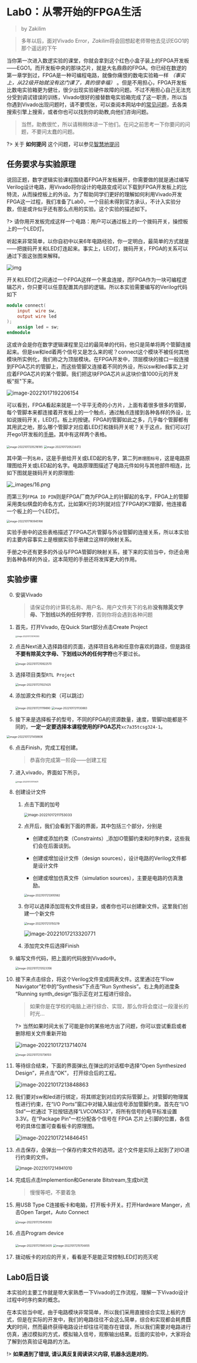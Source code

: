 

# Lab0：从零开始的FPGA生活

> by Zakilim

> 多年以后，面对Vivado Error，*Zakilim*将会回想起老师带他去见识EGO1的那个遥远的下午

当你第一次进入数逻实验的课堂，你就会拿到这个红色小盒子装上的FPGA开发板——EGO1。而开发板中央的那块芯片，就是大名鼎鼎的FPGA。你已经在数逻的第一章学到过，FPGA是一种可编程电路，就像你痛恨的数电实验箱一样 *（事实上，从22级开始就没有这门课了，真的很幸福）* 。但是不用担心，FPGA开发板比数电实验箱更为健壮，很少出现实验硬件故障的问题。不过不用担心自己无法充分受到调试错误的训练，Vivado很好的接替数电实验箱完成了这一职责，所以当你遇到Vivado出现问题时，请不要慌张，可以查阅本网站中的[常见问题](Problems)，去各类搜索引擎上搜索，或者你也可以找到你的助教,向他们咨询问题。

> 当然，助教很忙，所以请稍稍体谅一下他们。在问之前思考一下你要问的问题，不要问太蠢的问题。

?> 关于 **如何提问** 这个问题，可以参见[智慧地提问](/module/smart_of_asking_question)

## 任务要求与实验原理

说回正题，数字逻辑实验课程围绕着FPGA开发板展开，你需要做的就是通过编写Verilog设计电路，用Vivado将你设计的电路变成可以下载到FPGA开发板上的比特流，从而操控板上的外设。为了帮助同学们更好的理解如何利用Vivado开发FPGA这一过程，我们准备了Lab0，一个目前未得到官方承认，不计入实验分数，但是或许似乎还有那么点用的实验。这个实验的描述如下。

?>  请你用开发板完成这样一个电路：用户可以通过板上的一个拨码开关，操控板上的一个LED灯。


听起来非常简单，以你自初中以来6年电路经验，你一定明白，最简单的方式就是——把拨码开关和LED灯连起来。事实上，LED灯，拨码开关，FPGA的关系可以通过下面这张图来解释。

![img](../pic.asset/img.png)

开关和LED灯之间通过一个FPGA这样一个黑盒连接，而FPGA作为一块可编程逻辑芯片，你只要可以任意配置其内部的逻辑。所以本实验需要编写的Verilog代码如下

```verilog
module connect(
    input  wire sw,
    output wire led
);
    assign led = sw;
endmodule
```

这或许会是你在数字逻辑课程里见过的最简单的代码，他只是简单将两个管脚连接起来。但是sw和led着两个信号又是怎么来的呢？connect这个模块不被任何其他模块所实例化，我们称之为顶层模块。在FPGA开发中，顶层模块的接口一般连接到FPGA芯片的管脚上，而这些管脚又连接着不同的外设，所以sw和led事实上对应着FPGA芯片的某个管脚。我们把这块FPGA芯片从这块价值1000元的开发板"抠"下来。

![image-20221017192206154](../pic.asset/image-20221017192206154.png)

可以看到，FPGA看起来就是一个平平无奇的小方片，上面有着很多很多的管脚，每个管脚本来都连接着开发板上的一个触点，通过触点连接到各种各样的外设，比如说拨码开关，LED灯。板上的按键。FPGA的管脚如此之多，几乎每个管脚都有其用武之地，那么哪个管脚才对应着LED灯和拨码开关呢？关于这点，我们可以打开ego1开发板的[手册](document/Ego1_UserManual_v2.2.pdf ':ignore ')。其中有这样两个表格。

<img src="pic.asset/image-20221017205216185.png" alt="image-20221017205216185" style="zoom: 50%;" />

<img src="pic.asset/image-20221017205234472.png" alt="image-20221017205234472" style="zoom:50%;" />

其中第一列`名称`，这是手册给开关或LED起的名字，第二列`原理图标号`，这是电路原理图给开关或LED起的名字。电路原理图描述了电路元件如何与其他部件相连，比如下图就是拨码开关的原理图:

![_images/16.png](../pic.asset/16.png)

而第三列`FPGA IO PIN`则是FPGA厂商为FPGA上的针脚起的名字，FPGA上的管脚采用类似棋盘的命名方式，比如第K行的3列就对应了FPGA的K3管脚，他连接着一个板上的一个LED灯。

<img src="pic.asset/image-20221017193945166.png" alt="image-20221017193945166" style="zoom:50%;" />

实验手册中的这些表格描述了FPGA芯片管脚与外设管脚的连接关系，所以本实验的主要内容事实上是根据实验手册建立这样的映射关系。

手册之中还有更多的外设与FPGA管脚的映射关系，接下来的实验当中，你还会用到各种各样的外设，这本简短的手册还将发挥更大的作用。

## 实验步骤

0. 安装Vivado

    > 请保证你的计算机名称、用户名、用户文件夹下的名称**没有除英文字母、下划线以外的任何字符**，否则你将会遇到各种问题

1. 首先，打开Vivado, 在Quick Start部分点击Create Project

   <img src="pic.asset/image-20221017210740393.png" alt="image-20221017210740393" style="zoom: 33%;" />

2. 点击Next进入选择路径的页面，选择项目名称和任意你喜欢的路径，但是路径**不要有除英文字母、下划线以外的任何字符**也不要过长。

   <img src="pic.asset/image-20221017210922570.png" alt="image-20221017210922570" style="zoom: 50%;" />

3. 选择项目类型`RTL Project`

   <img src="pic.asset/image-20221017211021425.png" alt="image-20221017211021425" style="zoom:50%;" />

4. 添加源文件和约束（可以跳过）

   <img src="pic.asset/image-20221017211119890.png" alt="image-20221017211119890" style="zoom:50%;" />

   <img src="pic.asset/image-20221017211130883.png" alt="image-20221017211130883" style="zoom:50%;" />

5. 接下来是选择板子的型号，不同的FPGA的资源数量，速度，管脚功能都是不同的，**一定一定要选择本课程使用的FPGA芯片**`xc7a35tcsg324-1`。

<img src="pic.asset/image-20221017211458606.png" alt="image-20221017211458606" style="zoom:50%;" />

6. 点击Finish，完成工程创建。

   > 恭喜你完成第一阶段——创建工程

7. 进入vivado，界面如下所示，

   <img src="pic.asset/image-20221017211704211.png" alt="image-20221017211704211" style="zoom: 33%;" />

8. 创建设计文件

   1. 点击下面的加号

      <img src="pic.asset/image-20221017211753033.png" alt="image-20221017211753033" style="zoom: 67%;" />

   2. 点开后，我们会看到下面的界面，其中包括三个部分，分别是

      * 创建或添加约束（Constraints）,添加IO管脚约束和时序约束，这些我们会在后面谈到。

      * 创建或增加设计文件（design sources），设计电路的Verilog文件都是设计文件
      * 创建或增加仿真文件（simulation sources），主要是电路的仿真激励。

      <img src="pic.asset/image-20221017212610562.png" alt="image-20221017212610562" style="zoom:50%;" />

   3. 你可以选择添加现有文件或目录，或者你也可以创建新文件。这里我们创建一个新文件

      <img src="pic.asset/image-20221017213150219.png" alt="image-20221017213150219" style="zoom:50%;" />

      ![image-20221017213320771](../pic.asset/image-20221017213320771.png)

   4. 添加完文件后选择Finish

9. 编写文件代码，把上面的代码放到Vivado中。

   <img src="pic.asset/image-20221017213523356.png" alt="image-20221017213523356" style="zoom:50%;" />

10. 接下来点击综合，将这个Verilog文件变成网表文件。这里通过在“Flow Navigator”栏中的“Synthesis”下点击“Run Synthesis”。右上角的进度条 “Running synth_design”指示正在对工程进行综合。

    > 如果你是在学校的电脑上进行综合、实现，那么你将会度过一段漫长的时光...
    
    ?> 当然如果时间太长了可能是你的某些地方出了问题，你可以尝试重启或者删除相关文件重新开始

    ![image-20221017213714074](../pic.asset/image-20221017213714074.png)

    <img src="pic.asset/image-20221017213736103.png" alt="image-20221017213736103" style="zoom:50%;" />

    

11. 等待综合结束，下面的界面弹出,在弹出的对话框中选择“Open Synthesized Design”，并点击“OK”， 打开综合后的工程。

    ![image-20221017213848863](../pic.asset/image-20221017213848863.png)

12. 我们要对sw和led进行绑定，将其绑定到对应的实际管脚上。对管脚的物理属性进行约束，在“I/O Ports”窗口中对输入输出信号添加管脚约束。首先在“I/O Std”一栏通过 下拉按钮选择“LVCOMS33”，将所有信号的电平标准设置 3.3V。在“Package Pin”一栏分配各个信号在 FPGA 芯片上引脚的位置，各信号的具体位置可查看板卡的原理图。

    ![image-20221017214846451](../pic.asset/image-20221017214846451.png)


13. 点击保存，会弹出一个保存约束文件的选项。这个文件是实际上起到了对IO进行约束的文件。

    <img src="pic.asset/image-20221017214941010.png" alt="image-20221017214941010" style="zoom: 80%;" />

14. 完成后点击Implemention和Generate Bitstream,生成bit流
    > 慢慢等吧，不要着急


15. 用USB Type C连接板卡和电脑，打开板卡开关。打开Hardware Manger，点击Open Target，Auto Connect

    <img src="pic.asset/image-20221017215459350.png " alt="image-20221017215459350" style="zoom:50%;" />

16. 点击Program device

    <img src="pic.asset/image-20221017215653435.png" alt="image-20221017215653435" style="zoom:50%;" />

    <img src="pic.asset/image-20221017215704455.png" alt="image-20221017215704455" style="zoom:50%;" />

17. 拨动板卡的对应的开关，看看是不是能正常控制LED灯的亮灭呢

## Lab0后日谈

本实验的主要工作就是带大家熟悉一下Vivado的工作流程，理解一下Vivado设计过程中时序约束的概念。

在本实验当中呢，由于电路模块非常简单，所以我们采用直接综合实现上板的方式，但是在实际的开发中，我们的电路往往不会这么简单，综合和实现都会耗费**巨大**的时间，然而最终获得电路设计却往往可能存在错误，所以我们需要对电路进行仿真，通过模拟的方式，模拟输入信号，观察输出结果。后面的实验中，大家将会了解到仿真验证电路的方法。

!> **如果遇到了错误, 请认真反复阅读讲义内容, 机器永远是对的**。
